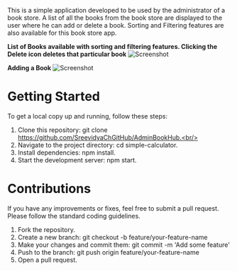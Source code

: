This is a simple application developed to be used by the administrator of a book store. A list of all the books from the book store are displayed to the user where he can add or delete a book. Sorting and Filtering features are also available for this book store app.

**List of Books available with sorting and filtering features. Clicking the Delete icon deletes that particular book**
![Screenshot](https://github.com/SreevidyaChGitHub/FirebaseBookStore/blob/main/images/ListofBooks.png)

**Adding a Book**
![Screenshot](https://github.com/SreevidyaChGitHub/FirebaseBookStore/blob/main/images/AddBook.png)

<h1>Getting Started</h1>
To get a local copy up and running, follow these steps:<br/>

1. Clone this repository: git clone https://github.com/SreevidyaChGitHub/AdminBookHub.<br/>
2. Navigate to the project directory: cd simple-calculator.<br/>
3. Install dependencies: npm install.<br/>
4. Start the development server: npm start.<br/>

<h1>Contributions</h1>
If you have any improvements or fixes, feel free to submit a pull request. Please follow the standard coding guidelines.

1. Fork the repository.
2. Create a new branch: git checkout -b feature/your-feature-name
3. Make your changes and commit them: git commit -m 'Add some feature'
4. Push to the branch: git push origin feature/your-feature-name
5. Open a pull request.





